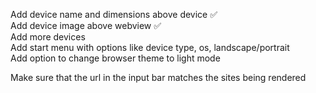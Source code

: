 Add device name and dimensions above device ✅             
Add device image above webview ✅         
Add more devices         
Add start menu with options like device type, os, landscape/portrait        
Add option to change browser theme to light mode

Make sure that the url in the input bar matches the sites being rendered